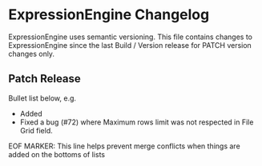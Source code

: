 # ExpressionEngine Changelog

ExpressionEngine uses semantic versioning. This file contains changes to ExpressionEngine since the last Build / Version release for PATCH version changes only.

## Patch Release

Bullet list below, e.g.
   - Added <new feature>
   - Fixed a bug (#72) where Maximum rows limit was not respected in File Grid field.



EOF MARKER: This line helps prevent merge conflicts when things are
added on the bottoms of lists
